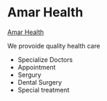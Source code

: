 # Amar Health

[Amar Health](https://health-care-9bdf0.web.app/)

We provoide quality health care

- Specialize Doctors
- Appointment
- Sergury
- Dental Surgery
- Special treatment
